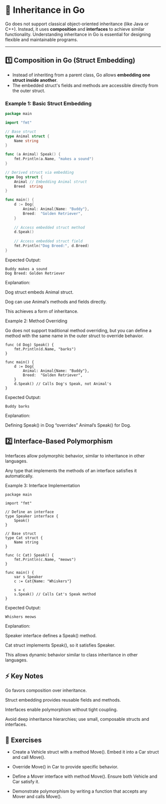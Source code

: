 # 🧬 Inheritance in Go

Go does not support classical object-oriented inheritance (like Java or C++). Instead, it uses **composition** and **interfaces** to achieve similar functionality. Understanding inheritance in Go is essential for designing flexible and maintainable programs.

---

## 1️⃣ Composition in Go (Struct Embedding)

- Instead of inheriting from a parent class, Go allows **embedding one struct inside another**.  
- The embedded struct's fields and methods are accessible directly from the outer struct.

### Example 1: Basic Struct Embedding

```go
package main

import "fmt"

// Base struct
type Animal struct {
    Name string
}

func (a Animal) Speak() {
    fmt.Println(a.Name, "makes a sound")
}

// Derived struct via embedding
type Dog struct {
    Animal // Embedding Animal struct
    Breed  string
}

func main() {
    d := Dog{
        Animal: Animal{Name: "Buddy"},
        Breed:  "Golden Retriever",
    }
    
    // Access embedded struct method
    d.Speak()
    
    // Access embedded struct field
    fmt.Println("Dog Breed:", d.Breed)
}
```
Expected Output:
```
Buddy makes a sound
Dog Breed: Golden Retriever
```

Explanation:

Dog struct embeds Animal struct.

Dog can use Animal’s methods and fields directly.

This achieves a form of inheritance.

Example 2: Method Overriding

Go does not support traditional method overriding, but you can define a method with the same name in the outer struct to override behavior.
```
func (d Dog) Speak() {
    fmt.Println(d.Name, "barks")
}

func main() {
    d := Dog{
        Animal: Animal{Name: "Buddy"},
        Breed:  "Golden Retriever",
    }
    d.Speak() // Calls Dog's Speak, not Animal's
}
```

Expected Output:
```
Buddy barks
```

Explanation:

Defining Speak() in Dog “overrides” Animal’s Speak() for Dog.

## 2️⃣ Interface-Based Polymorphism

Interfaces allow polymorphic behavior, similar to inheritance in other languages.

Any type that implements the methods of an interface satisfies it automatically.

Example 3: Interface Implementation
```
package main

import "fmt"

// Define an interface
type Speaker interface {
    Speak()
}

// Base struct
type Cat struct {
    Name string
}

func (c Cat) Speak() {
    fmt.Println(c.Name, "meows")
}

func main() {
    var s Speaker
    c := Cat{Name: "Whiskers"}
    
    s = c
    s.Speak() // Calls Cat's Speak method
}

```
Expected Output:
```
Whiskers meows

```
Explanation:

Speaker interface defines a Speak() method.

Cat struct implements Speak(), so it satisfies Speaker.

This allows dynamic behavior similar to class inheritance in other languages.

## ⚡ Key Notes

Go favors composition over inheritance.

Struct embedding provides reusable fields and methods.

Interfaces enable polymorphism without tight coupling.

Avoid deep inheritance hierarchies; use small, composable structs and interfaces.

## 🧩 Exercises

- Create a Vehicle struct with a method Move(). Embed it into a Car struct and call Move().

- Override Move() in Car to provide specific behavior.

- Define a Mover interface with method Move(). Ensure both Vehicle and Car satisfy it.

- Demonstrate polymorphism by writing a function that accepts any Mover and calls Move().
